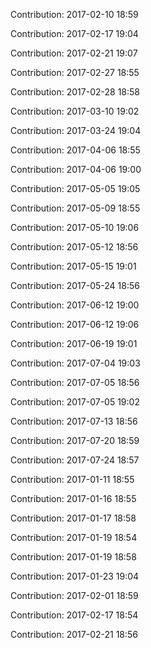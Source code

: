 Contribution: 2017-02-10 18:59

Contribution: 2017-02-17 19:04

Contribution: 2017-02-21 19:07

Contribution: 2017-02-27 18:55

Contribution: 2017-02-28 18:58

Contribution: 2017-03-10 19:02

Contribution: 2017-03-24 19:04

Contribution: 2017-04-06 18:55

Contribution: 2017-04-06 19:00

Contribution: 2017-05-05 19:05

Contribution: 2017-05-09 18:55

Contribution: 2017-05-10 19:06

Contribution: 2017-05-12 18:56

Contribution: 2017-05-15 19:01

Contribution: 2017-05-24 18:56

Contribution: 2017-06-12 19:00

Contribution: 2017-06-12 19:06

Contribution: 2017-06-19 19:01

Contribution: 2017-07-04 19:03

Contribution: 2017-07-05 18:56

Contribution: 2017-07-05 19:02

Contribution: 2017-07-13 18:56

Contribution: 2017-07-20 18:59

Contribution: 2017-07-24 18:57

Contribution: 2017-01-11 18:55

Contribution: 2017-01-16 18:55

Contribution: 2017-01-17 18:58

Contribution: 2017-01-19 18:54

Contribution: 2017-01-19 18:58

Contribution: 2017-01-23 19:04

Contribution: 2017-02-01 18:59

Contribution: 2017-02-17 18:54

Contribution: 2017-02-21 18:56

